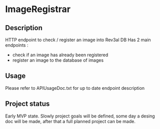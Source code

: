 # ImageRegistrar

## Description
HTTP endpoint to check / register an image into Rev3al DB
Has 2 main endpoints : 
- check if an image has already been registered
- register an image to the database of images

## Usage
Please refer to APIUsageDoc.txt for up to date endpoint description

## Project status
Early MVP state. Slowly project goals will be defined, some day a desing doc will be made, after that a full planned project can be made.
